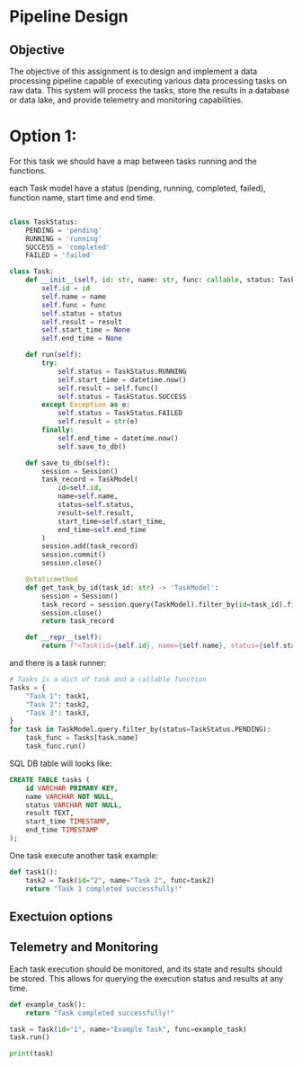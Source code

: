 # Pipeline Design

## Objective
The objective of this assignment is to design and implement a data processing pipeline capable of
executing various data processing tasks on raw data.
This system will process the tasks, store the results in a database or data lake,
and provide telemetry and monitoring capabilities.

# Option 1:
For this task we should have a map between tasks running and the functions.

each Task model have a status (pending, running, completed, failed),
function name, start time and end time.

```python

class TaskStatus:
    PENDING = 'pending'
    RUNNING = 'running'
    SUCCESS = 'completed'
    FAILED = 'failed'

class Task:
    def __init__(self, id: str, name: str, func: callable, status: TaskStatus = TaskStatus.PENDING, result: Optional[Any] = None):
        self.id = id
        self.name = name
        self.func = func
        self.status = status
        self.result = result
        self.start_time = None
        self.end_time = None

    def run(self):
        try:
            self.status = TaskStatus.RUNNING
            self.start_time = datetime.now()
            self.result = self.func()
            self.status = TaskStatus.SUCCESS
        except Exception as e:
            self.status = TaskStatus.FAILED
            self.result = str(e)
        finally:
            self.end_time = datetime.now()
            self.save_to_db()

    def save_to_db(self):
        session = Session()
        task_record = TaskModel(
            id=self.id,
            name=self.name,
            status=self.status,
            result=self.result,
            start_time=self.start_time,
            end_time=self.end_time
        )
        session.add(task_record)
        session.commit()
        session.close()

    @staticmethod
    def get_task_by_id(task_id: str) -> 'TaskModel':
        session = Session()
        task_record = session.query(TaskModel).filter_by(id=task_id).first()
        session.close()
        return task_record

    def __repr__(self):
        return f"<Task(id={self.id}, name={self.name}, status={self.status}, result={self.result})>"

```

and there is a task runner:
```python
# Tasks is a dict of task and a callable function
Tasks = {
    "Task 1": task1,
    "Task 2": task2,
    "Task 3": task3,
}
for task in TaskModel.query.filter_by(status=TaskStatus.PENDING):
    task_func = Tasks[task.name]
    task_func.run()
```


SQL DB table will looks like:
```sql
CREATE TABLE tasks (
    id VARCHAR PRIMARY KEY,
    name VARCHAR NOT NULL,
    status VARCHAR NOT NULL,
    result TEXT,
    start_time TIMESTAMP,
    end_time TIMESTAMP
);
```

One task execute another task example:
```python
def task1():
    task2 = Task(id="2", name="Task 2", func=task2)
    return "Task 1 completed successfully!"
```

## Exectuion options

## Telemetry and Monitoring
Each task execution should be monitored, and its state and results should be stored. This allows for querying the execution status and results at any time.

```python
def example_task():
    return "Task completed successfully!"

task = Task(id="1", name="Example Task", func=example_task)
task.run()

print(task)

```

